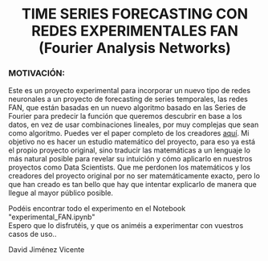<h1 align="center">TIME SERIES FORECASTING CON REDES EXPERIMENTALES FAN (Fourier Analysis Networks) </h1>  

###  MOTIVACIÓN:  
    
Este es un proyecto experimental para incorporar un nuevo tipo de redes neuronales a un proyecto de forecasting de series temporales, las redes FAN, que están basadas en un nuevo algoritmo basado en las Series de Fourier para predecir la función que queremos descubrir en base a los datos, en vez de usar combinaciones lineales, por muy complejas que sean como algoritmo. Puedes ver el paper completo de los creadores [aquí](https://arxiv.org/html/2410.02675v3). Mi objetivo no es hacer un estudio matemático del proyecto, para eso ya está el propio proyecto original, sino traducir las matemáticas a un lenguaje lo más natural posible para revelar su intuición y cómo aplicarlo en nuestros proyectos como Data Scientists. Que me perdonen los matemáticos y los creadores del proyecto original por no ser matemáticamente exacto, pero lo que han creado es tan bello que hay que intentar explicarlo de manera que llegue al mayor público posible.    
  
Podéis encontrar todo el experimento en el Notebook "experimental_FAN.ipynb"  
Espero que lo disfrutéis, y que os animéis a experimentar con vuestros casos de uso..

David Jiménez Vicente
